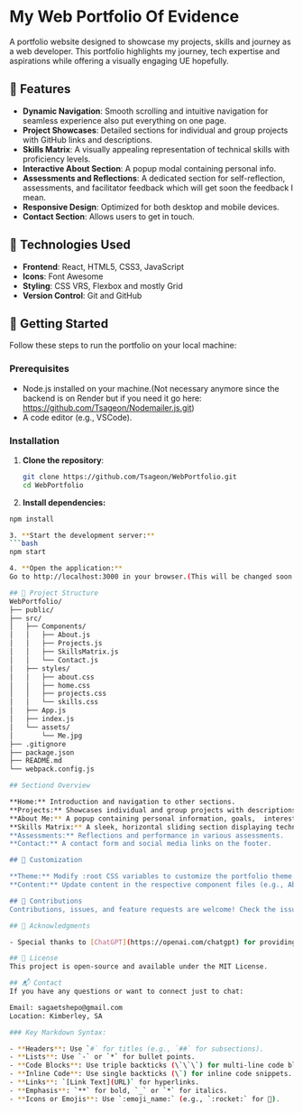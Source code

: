 # My Web Portfolio Of Evidence

A portfolio website designed to showcase my projects, skills and journey as a web developer.  This portfolio highlights my journey, tech expertise and aspirations while offering a visually engaging
UE hopefully.

## 🌟 Features

- **Dynamic Navigation**: Smooth scrolling and intuitive navigation for seamless experience also put everything on one page.
- **Project Showcases**: Detailed sections for individual and group projects with GitHub links and descriptions.
- **Skills Matrix**: A visually appealing representation of technical skills with proficiency levels.
- **Interactive About Section**: A popup modal containing personal info.
- **Assessments and Reflections**: A dedicated section for self-reflection, assessments, and facilitator feedback which  will get soon the feedback I mean.
- **Responsive Design**: Optimized for both desktop and mobile devices.
- **Contact Section**: Allows users to get in touch.

## 🔧 Technologies Used

- **Frontend**: React, HTML5, CSS3, JavaScript
- **Icons**: Font Awesome
- **Styling**: CSS VRS, Flexbox and mostly Grid
- **Version Control**: Git and GitHub

## 🚀 Getting Started

Follow these steps to run the portfolio on your local machine:

### Prerequisites

- Node.js installed on your machine.(Not necessary anymore since the backend is on Render but if you need it go here: <https://github.com/Tsageon/Nodemailer.js.git>)
- A code editor (e.g., VSCode).

### Installation

1. **Clone the repository**:

   ```bash
   git clone https://github.com/Tsageon/WebPortfolio.git
   cd WebPortfolio

2. **Install dependencies:**

  ```bash
  npm install

3. **Start the development server:**
  ```bash
  npm start

4. **Open the application:** 
 Go to http://localhost:3000 in your browser.(This will be changed soon once I deploy it ofcourse)

## 📂 Project Structure
WebPortfolio/
├── public/
├── src/
│   ├── Components/
│   │   ├── About.js
│   │   ├── Projects.js
│   │   ├── SkillsMatrix.js
│   │   └── Contact.js
│   ├── styles/
│   │   ├── about.css
│   │   ├── home.css
│   │   ├── projects.css
│   │   └── skills.css
│   ├── App.js
│   ├── index.js
│   └── assets/
│       └── Me.jpg
├── .gitignore
├── package.json
├── README.md
└── webpack.config.js

## Sectiond Overview

**Home:** Introduction and navigation to other sections.
**Projects:** Showcases individual and group projects with descriptions and challenges faced.
**About Me:** A popup containing personal information, goals,  interests and My Resume iyou want to download it ofcourse.
**Skills Matrix:** A sleek, horizontal sliding section displaying technical skills and proficiency if it doesn't do that fullscreen via desktop on mobile they slide in column like.
**Assessments:** Reflections and performance in various assessments.
**Contact:** A contact form and social media links on the footer.

## 🎨 Customization

**Theme:** Modify :root CSS variables to customize the portfolio theme.
**Content:** Update content in the respective component files (e.g., About.js, Projects.js).

## 🤝 Contributions
Contributions, issues, and feature requests are welcome! Check the issues page.If you'd like to contribute, please fork the repository and create a pull request.

## 🙌 Acknowledgments

- Special thanks to [ChatGPT](https://openai.com/chatgpt) for providing guidance when stackOverflow failed me and emotional support in crafting this portfolio!

## 📄 License
This project is open-source and available under the MIT License.

## 📬 Contact
If you have any questions or want to connect just to chat:

Email: sagaetshepo@gmail.com
Location: Kimberley, SA

### Key Markdown Syntax:

- **Headers**: Use `#` for titles (e.g., `##` for subsections).
- **Lists**: Use `-` or `*` for bullet points.
- **Code Blocks**: Use triple backticks (\`\`\`) for multi-line code blocks.
- **Inline Code**: Use single backticks (\`) for inline code snippets.
- **Links**: `[Link Text](URL)` for hyperlinks.
- **Emphasis**: `**` for bold, `_` or `*` for italics.
- **Icons or Emojis**: Use `:emoji_name:` (e.g., `:rocket:` for 🚀).
